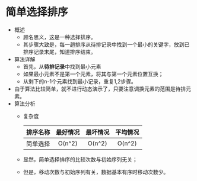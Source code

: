 # 简单选择排序
- 概述
	- 顾名思义，这是一种选择排序。
	- 其步骤大致是，每一趟排序从待排记录中找到一个最小的关键字，放到已排序记录末尾，知道排序结束。
- 算法详解
	- 首先，从**待排记录**中找到最小元素
	- 如果最小元素不是第一个元素，将其与第一个元素位置互换；
	- 从剩下的n-1个元素找到最小记录，重复1,2步骤。
- 由于算法比较简单，就不进行动态演示了，只要注意调换元素的范围是待排元素。
- 算法分析
	- 复杂度
	
		| 排序名称 | 最好情况 | 最坏情况 | 平均情况 |
		| :---: | :---: | :---: | :---: |
		| 简单选择 | O(n^2) | O(n^2) | O(n^2) |
	- 显然，简单选择排序的比较次数与初始序列无关；
	- 但是，移动次数与初始序列有关，数据基本有序时移动次数少。